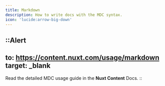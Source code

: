 ```yaml
---
title: Markdown
description: How to write docs with the MDC syntax.
icon: 'lucide:arrow-big-down'
---
```


::Alert
---
to: https://content.nuxt.com/usage/markdown
target: _blank
---
Read the detailed MDC usage guide in the **Nuxt Content** Docs.
::
